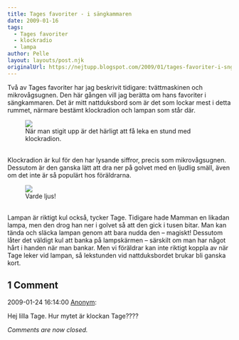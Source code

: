 ```yaml
---
title: Tages favoriter - i sängkammaren
date: 2009-01-16
tags: 
  - Tages favoriter
  - klockradio
  - lampa	
author: Pelle
layout: layouts/post.njk
originalUrl: https://nejtupp.blogspot.com/2009/01/tages-favoriter-i-sngkammaren.html
---
```


Två av Tages favoriter har jag beskrivit tidigare: tvättmaskinen och mikrovågsugnen. Den här gången vill jag berätta om hans favoriter i sängkammaren. Det är mitt nattduksbord som är det som lockar mest i detta rummet, närmare bestämt klockradion och lampan som står där.

<figure>
	<img src="../../../../img/_MG_0094_1024pix.jpg">
	<figcaption>När man stigit upp är det härligt att få leka en stund med klockradion.</figcaption>
</figure><br>Klockradion är kul för den har lysande siffror, precis som mikrovågsugnen. Dessutom är den ganska lätt att dra ner på golvet med en ljudlig smäll, även om det inte är så populärt hos föräldrarna.

<figure>
	<img src="../../../../img/_MG_0109_1024pix.jpg">
	<figcaption>Varde ljus!</figcaption>
</figure><br>Lampan är riktigt kul också, tycker Tage. Tidigare hade Mamman en likadan lampa, men den drog han ner i golvet så att den gick i tusen bitar. Man kan tända och släcka lampan genom att bara nudda den  – magiskt! Dessutom låter det väldigt kul att banka på lampskärmen – särskilt om man har något hårt i handen när man bankar. Men vi föräldrar kan inte riktigt koppla av när Tage leker vid lampan, så lekstunden vid nattduksbordet brukar bli ganska kort.

<div class="comments">
	<div class="comments-header"><h2>1 Comment</h2></div>
	<div class="comments-body">
			<div class="comment" id="comment-4945318945488950251">
				<p class="comment-header">
					<date datetime="2009-01-24T16:14:00.000+01:00">2009-01-24 16:14:00</date> 
					<a href="undefined" rel="nofollow">Anonym</a>:
				</p>
				<div class="comment-content"><p>Hej lilla Tage. Hur mytet är klockan Tage????</p></div>
				<div class="comment-footer"></div>
			</div></div>
	<p class="comments-footer"><em>Comments are now closed.</em></p>
</div>